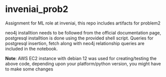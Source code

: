 # inveniai_prob2
Assignment for ML role at inveniai, this repo includes artifacts for problem2

neo4j installtion needs to be followed from the official documentation page, postgresql installtion is done using the provided shell script. Queries for postgresql insertion, fetch along with neo4j relationship queries are included in the notebook.

**Note**: AWS EC2 instance with debian 12 was used for creating/testing the above code, depending upon your platform/python version, you might have to make some changes
